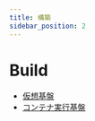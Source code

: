 ```yaml
---
title: 構築
sidebar_position: 2
---
```

# Build
- [仮想基盤](/computing/build/pve)
- [コンテナ実行基盤](/computing/build/k3s)